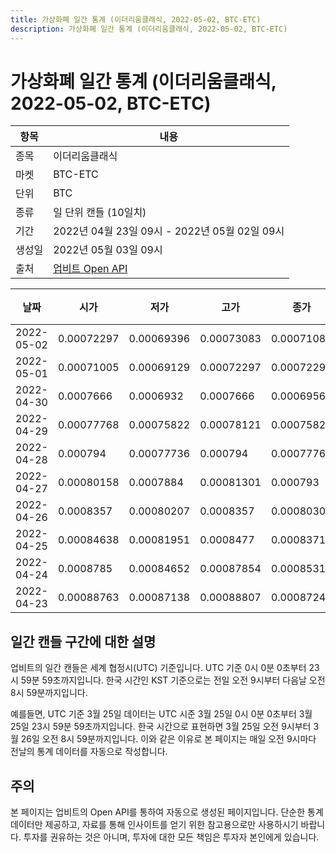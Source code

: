 ```yaml
---
title: 가상화폐 일간 통계 (이더리움클래식, 2022-05-02, BTC-ETC)
description: 가상화폐 일간 통계 (이더리움클래식, 2022-05-02, BTC-ETC)
---
```



가상화폐 일간 통계 (이더리움클래식, 2022-05-02, BTC-ETC)
===

|항목|내용|
|--|--|
|종목|이더리움클래식|
|마켓|BTC-ETC|
|단위|BTC|
|종류|일 단위 캔들 (10일치)|
|기간|2022년 04월 23일 09시 - 2022년 05월 02일 09시|
|생성일|2022년 05월 03일 09시|
|출처|[업비트 Open API](https://docs.upbit.com)|


|날짜|시가|저가|고가|종가|비고|
|--|--|--|--|--|--|
|2022-05-02|0.00072297|0.00069396|0.00073083|0.00071089|    |
|2022-05-01|0.00071005|0.00069129|0.00072297|0.00072297|    |
|2022-04-30|0.0007666|0.0006932|0.0007666|0.0006956|    |
|2022-04-29|0.00077768|0.00075822|0.00078121|0.00075822|    |
|2022-04-28|0.000794|0.00077736|0.000794|0.00077768|    |
|2022-04-27|0.00080158|0.0007884|0.00081301|0.000793|    |
|2022-04-26|0.0008357|0.00080207|0.0008357|0.00080309|    |
|2022-04-25|0.00084638|0.00081951|0.0008477|0.00083716|    |
|2022-04-24|0.0008785|0.00084652|0.00087854|0.00085313|    |
|2022-04-23|0.00088763|0.00087138|0.00088807|0.0008724|    |


일간 캔들 구간에 대한 설명
---


업비트의 일간 캔들은 세계 협정시(UTC) 기준입니다. 
UTC 기준 0시 0분 0초부터 23시 59분 59초까지입니다. 
한국 시간인 KST 기준으로는 전일 오전 9시부터 다음날 오전 8시 59분까지입니다. 


예를들면, UTC 기준 3월 25일 데이터는 UTC 시준 3월 25일 0시 0분 0초부터 3월 25일 23시 59분 59초까지입니다. 
한국 시간으로 표현하면 3월 25일 오전 9시부터 3월 26일 오전 8시 59분까지입니다. 
이와 같은 이유로 본 페이지는 매일 오전 9시마다 전날의 통계 데이터를 자동으로 작성합니다. 


주의
---


본 페이지는 업비트의 Open API를 통하여 자동으로 생성된 페이지입니다. 
단순한 통계 데이터만 제공하고, 자료를 통해 인사이트를 얻기 위한 참고용으로만 사용하시기 바랍니다. 
투자를 권유하는 것은 아니며, 투자에 대한 모든 책임은 투자자 본인에게 있습니다. 

